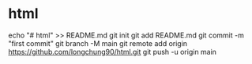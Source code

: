 # html
echo "# html" >> README.md
git init
git add README.md
git commit -m "first commit"
git branch -M main
git remote add origin https://github.com/longchung90/html.git
git push -u origin main
